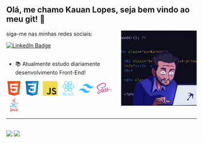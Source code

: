 ## Olá, me chamo Kauan Lopes, seja bem vindo ao meu git! 👋 

<p>siga-me nas minhas redes sociais: <img src="banner.webp" width = "200em" align="right"></p>
<div id="badges" >
  <a href = "https://www.linkedin.com/in/kauan-lopes-rodrigues-078413143/">
    <img src="https://img.shields.io/badge/LinkedIn-blue?style=for-the-badge&logo=linkedin&logoColor=white" alt="LinkedIn Badge"/>
  </a>
  
</div>

<br>

- 📚 Atualmente estudo diariamente desenvolvimento Front-End!

<div align="left" margin="40px">
  <img src="https://github.com/devicons/devicon/blob/master/icons/html5/html5-original.svg" title="HTML5" alt="HTML" width="40" height="40"/>&nbsp;
  <img src="https://github.com/devicons/devicon/blob/master/icons/css3/css3-original.svg" title="CSS3" alt="CSS3" width="40" height="40"/>&nbsp;
  <img src="https://github.com/devicons/devicon/blob/master/icons/javascript/javascript-original.svg" title="JavaScript" alt="JavaScript" width="40" height="40"/>&nbsp;
  <img src="https://github.com/devicons/devicon/blob/master/icons/react/react-original-wordmark.svg" title="React" alt="React" width="40" height="40"/>&nbsp;
  <img src="https://github.com/devicons/devicon/blob/master/icons/tailwindcss/tailwindcss-original.svg" title="Tailwind" alt="Tailwind" width="40" height="40"/>&nbsp;
  <img src="https://github.com/devicons/devicon/blob/master/icons/sass/sass-original.svg" title="SASS" alt="SASS" width="40" height="40"/>&nbsp;
  <img src="https://github.com/devicons/devicon/blob/master/icons/java/java-original-wordmark.svg" title="Java" alt="Java" width="40" height="40"/>&nbsp;
</div>



---

<br>

<div align = "left">
<img height = "200em" src="https://github-readme-stats.vercel.app/api/top-langs/?username=winn4k&show_icons=true&theme=bear&count_private=true"/>
<img height = "200em" src="https://github-readme-stats.vercel.app/api?username=winn4k&show_icons=true&show_icons=true&theme=bear&count_private=true" />

</div>


